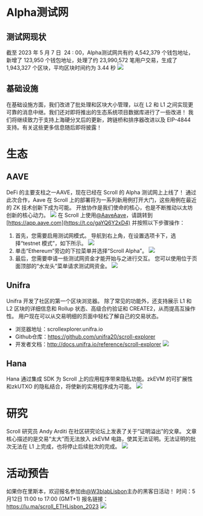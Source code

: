 
# Alpha测试网
## 测试网现状
截至 2023 年 5 月 7 日  24 : 00，Alpha测试网共有约 4,542,379 个钱包地址，新增了 123,950 个钱包地址，处理了约 23,990,572 笔用户交易，生成了 1,943,327 个区块，平均区块时间约为 3.44 秒
![](scroll/updates/weekly%20updates/img/14-1.png)
## 基础设施
在基础设施方面，我们改进了批处理和区块大小管理，以在 L2 和 L1 之间实现更可靠的消息中继。我们还对即将推出的生态系统项目数据库进行了一些改进！
我们将继续致力于支持上海硬分叉后的更新，跨链桥和排序器改进以及 EIP-4844 支持。有关这些更多信息随后即将披露！


# 生态

## AAVE
DeFi 的主要支柱之一AAVE，现在已经在 Scroll 的 Alpha 测试网上上线了！
通过此次合作，Aave 在 Scroll 上的部署将为一系列新用例打开大门，这些用例在最近的 ZK 技术创新下成为可能。 开放协作是我们使命的核心，也是不断推动以太坊创新的核心动力。
![](scroll/updates/weekly%20updates/img/14-2.png)
在 Scroll 上使用[@AaveAave](https://twitter.com/AaveAave)，请跳转到 [https://app.aave.com](https://t.co/gaYQ6Y2xD4) 并按照以下步骤操作：
1. 首先，您需要启用测试网模式。 导航到右上角，在设置选项卡下，选择“testnet 模式”，如下所示。
![](14-2-1.png)
2. 单击“Ethereum”旁边的下拉菜单并选择“Scroll Alpha”。
![](14-2-2.png)
3. 最后，您需要申请一些测试网资金才能开始与之进行交互。 您可以使用位于页面顶部的“水龙头”菜单请求测试网资金。
![](14-2-3.png)

## Unifra
Unifra 开发了社区的第一个区块浏览器。
除了常见的功能外，还支持展示 L1 和 L2 区块的详细信息和 Rollup 状态、高级合约验证和 CREATE2，从而提高互操作性。 用户现在可以从交易明细的页面中轻松了解自己的交易状态。
- 浏览器地址：scrollexplorer.unifra.io
- Github仓库：https://github.com/unifra20/scroll-explorer
- 开发者文档：http://docs.unifra.io/reference/scroll-explorer
![](scroll/updates/weekly%20updates/img/14-3.png)

## Hana
Hana 通过集成 SDK 为 Scroll 上的应用程序带来隐私功能。zkEVM 的可扩展性和zkUTXO 的隐私结合，将使新的实用程序成为可能。
![](14-4.png)


# 研究

Scroll 研究员 Andy Arditi 在社区研究论坛上发表了关于“证明溢出”的文章。
文章核心描述的是交易“太大”而无法放入 zkEVM 电路，使其无法证明。无法证明的批次无法在 L1 上完成，也将停止后续批次的完成。
![](14-5.png)

# 活动预告

如果你在里斯本，欢迎报名参加由[@W3blabLisbon](https://twitter.com/W3blabLisbon)主办的黑客日活动！
时间：5月12日 11:00 to 17:00 (GMT+1)
报名链接：https://lu.ma/scroll_ETHLisbon_2023
![](14-6.png)